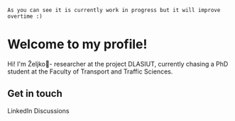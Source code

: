 `As you can see it is currently work in progress but it will improve overtime :)`  


# Welcome to my profile!
Hi! I'm Željko👋- researcher at the project DLASIUT, currently chasing a PhD student at the Faculty of Transport and Traffic Sciences. 

## Get in touch
LinkedIn 
Discussions
